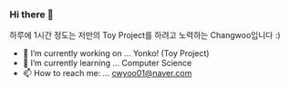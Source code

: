 ### Hi there 👋

하루에 1시간 정도는 저만의 Toy Project를 하려고 노력하는 Changwoo입니다 :)

- 🔭 I’m currently working on ... Yonko! (Toy Project)
- 🌱 I’m currently learning ... Computer Science
- 📫 How to reach me: ... cwyoo01@naver.com


<!--
**changwoolab/changwoolab** is a ✨ _special_ ✨ repository because its `README.md` (this file) appears on your GitHub profile.

Here are some ideas to get you started:

- 🔭 I’m currently working on ...
- 🌱 I’m currently learning ...
- 👯 I’m looking to collaborate on ...
- 🤔 I’m looking for help with ...
- 💬 Ask me about ...
- 📫 How to reach me: ...
- 😄 Pronouns: ...
- ⚡ Fun fact: ...
-->
